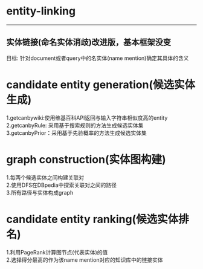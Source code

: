 ﻿# entity-linking
---
实体链接(命名实体消歧)改进版，基本框架没变
---
目标: 针对document或者query中的名实体(name mention)确定其具体的含义
# candidate entity generation(候选实体生成)
1.getcanbywiki:使用维基百科API返回与输入字符串相似度高的entity  
2.getcanbyRule: 采用基于搜索规则的方法生成候选实体集  
3.getcanbyPrior：采用基于先验概率的方法生成候选实体集  
# graph construction(实体图构建)
1.每两个候选实体之间构建关联对  
2.使用DFS在DBpedia中探索关联对之间的路径  
3.所有路径与实体构成graph
# candidate entity ranking(候选实体排名)  
1.利用PageRank计算图节点(代表实体)的值  
2.选择得分最高的作为该name mention对应的知识库中的链接实体  
